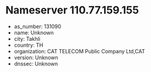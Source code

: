 # Nameserver 110.77.159.155

* as_number: 131090
* name: Unknown
* city: Takhli
* country: TH
* organization: CAT TELECOM Public Company Ltd,CAT
* version: Unknown
* dnssec: Unknown
